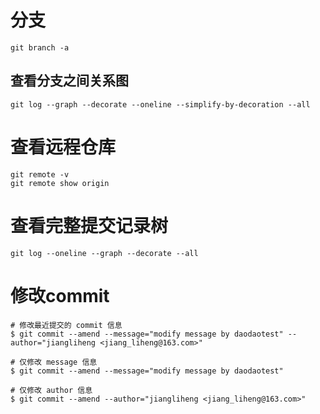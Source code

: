 # 分支
```SHELL
git branch -a
```
## 查看分支之间关系图
```SHELL
git log --graph --decorate --oneline --simplify-by-decoration --all
```

# 查看远程仓库
```SHELL
git remote -v
git remote show origin
```

# 查看完整提交记录树
```SHELL
git log --oneline --graph --decorate --all
```

# 修改commit
```SHELL
# 修改最近提交的 commit 信息
$ git commit --amend --message="modify message by daodaotest" --author="jiangliheng <jiang_liheng@163.com>"

# 仅修改 message 信息
$ git commit --amend --message="modify message by daodaotest"

# 仅修改 author 信息
$ git commit --amend --author="jiangliheng <jiang_liheng@163.com>"
```